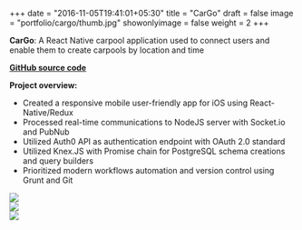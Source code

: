 +++
date = "2016-11-05T19:41:01+05:30"
title = "CarGo"
draft = false
image = "portfolio/cargo/thumb.jpg"
showonlyimage = false
weight = 2
+++

**CarGo**: A React Native carpool application used to connect users and enable them to create carpools by location and time
<!--more-->

[**GitHub source code**](https://github.com/Phongtlam/Car-Go)

**Project overview:**

- Created a responsive mobile user-friendly app for iOS using React-Native/Redux
- Processed real-time communications to NodeJS server with Socket.io and PubNub
- Utilized Auth0 API as authentication endpoint with OAuth 2.0 standard
- Utilized Knex.JS with Promise chain for PostgreSQL schema creations and query builders
- Prioritized modern workflows automation and version control using Grunt and Git

<div class="work"><img src="/myjourney/portfolio/cargo/techstack.jpg"></div>
<div class="work"><img src="/myjourney/portfolio/cargo/welcome.jpg"></div>
<div class="work"><img src="/myjourney/portfolio/cargo/action.jpg"></div>
